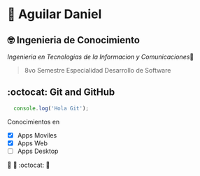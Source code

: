 # :wave: Aguilar Daniel


## 🤓 Ingenieria de Conocimiento

*Ingenieria en Tecnologias de la Informacion y Comunicaciones*🚀
> 8vo Semestre
> Especialidad Desarrollo de Software

## :octocat: Git and GitHub
```javascript
  console.log('Hola Git');
```

Conocimientos en
- [X] Apps Moviles
- [X] Apps Web
- [ ] Apps Desktop

🐫 🎉 :octocat: 🐙
